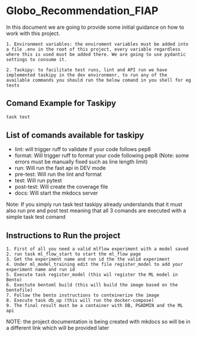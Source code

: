 # Globo_Recommendation_FIAP

In this document we are going to provide some initial guidance on how to work with this project.

    1. Environment variables: the enviroment variables must be added into a file .env in the root of this project, every variable regardless where this is used must be added there. We are going to use pydantic settings to consume it.

    2. Taskipy: to facilitate test runs, lint and API run we have implemented taskipy in the dev environmenr, to run any of the available commands you should run the below comand in you shell for eg tests

## Comand Example for Taskipy
```bash
task test
```

## List of comands available for taskipy

* lint: will trigger ruff to validate if your code follows pep8
* format: Will trigger ruff to format your code following pep8 (Note: some errors must be manually fixed such as line length limit) 
* run: Will run the fast api in DEV mode
* pre-test: Will run the lint and format
* test: Will run pytest
* post-test: Will create the coverage file
* docs: Will start the mkdocs server

Note: If you simply run task test taskipy already understands that it must also run pre and post test meaning that all 3 comands are executed with a simple task test comand

## Instructions to Run the project

    1. First of all you need a valid mlflow experiment with a model saved
    2. run task ml_flow_start to start the ml_flow page
    3. Get the experiment name and run id the the valid experiment
    4. Under ml_model_training edit the file register_model to add your experiment name and run id
    5. Execute task register_model (this wil register the ML model in Bento)
    6. Exectute bentoml build (this will build the image based on the bentofile)
    7. Follow the bento instructions to conteinerize the image
    8. Execute task db_up (this will run the docker-compose)
    9. The final result must be a container with DB, PGADMIN and the ML api

NOTE: the project documentation is being created with mkdocs so will be in a different link which will be provided later


